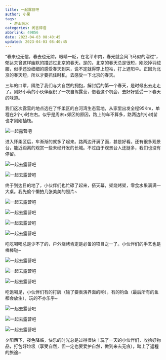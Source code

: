```yaml
---
title: 一起露营吧
author: 小呆
tags:
  - 游山玩水
categories: 闲言碎语
abbrlink: 49856
date: 2023-04-03 08:40:45
updated: 2023-04-03 08:40:45
---
```


“春来也无信，春去也无踪，眼睛一眨，在北平市内，春光就会同飞马似的溜过”，郁达夫曾这样幽默的描述过北京的春天。是的，北京的春天总是很短，刚脱掉羽绒服，似乎还没细细的感受春天到来，说不定就得穿上短袖，打上遮阳伞。正因为北京的春天短，所以才要抓住时机，去感受一下北京的春天。

三年的口罩，隔绝了我们与大自然的拥抱，解封后的第一个春天，是时候出去走走了。刚好小萌的小伙伴组织了一次自驾露营，借着这个机会，去好好感受一下春天的味道。

<!--more-->

我们这次露营的地点选在了怀柔区的白河湾生态营地，从家里出发全程95Km，单程在2个小时左右。似乎是周末+郊区的原因，路上的车不算多，路两边的小树苗也才刚刚抽枝。

![一起露营吧](//img.xdxmblog.cn/images/image_20230403085753.jpg)

进入怀柔区后，车渐渐的就多了起来。路两边开满了画，甚是好看。还有很多观景台，能近距离的观赏一些未经开发的长城。不过由于观景台人还挺多，我们也没有停留。

![一起去露营吧](//img.xdxmblog.cn/images/image_20230403091215.jpg)

![一起去露营吧](//img.xdxmblog.cn/images/image_20230403090002.jpg)

终于到达目的地了，小伙伴们也忙碌了起来，搭天幕，架烧烤架，零食水果满满一大桌。我先偷个懒拍几张美美的照片~

![一起去露营吧](//img.xdxmblog.cn/images/image_20230403091643.jpg)

![一起去露营吧](//img.xdxmblog.cn/images/image_20230403092628.jpg)

![一起去露营吧](//img.xdxmblog.cn/images/image_20230403092634.jpg)

![一起去露营吧](//img.xdxmblog.cn/images/image_20230403092651.jpg)

吃吃喝喝总是少不了的，户外烧烤肯定是必备的项目之一了。小伙伴们的手艺也是棒棒哒~

![一起去露营吧](//img.xdxmblog.cn/images/image_20230403092126.jpg)

![一起去露营吧](//img.xdxmblog.cn/images/image_20230403092107.jpg)

![一起去露营吧](//img.xdxmblog.cn/images/image_20230403092646.jpg)

吃饱喝足，小伙伴们有的打牌（输了要表演界面的哟），有的钓鱼（最后所有的鱼都会放生），玩的不亦乐乎~

![一起去露营吧](//img.xdxmblog.cn/images/image_20230403092056.jpg)

![一起去露营吧](//img.xdxmblog.cn/images/image_20230403092225.jpg)

![一起去露营吧](//img.xdxmblog.cn/images/image_20230403092205.jpg)

夕阳西下，夜色降临，快乐的时光总是过得很快！玩了一天的小伙伴们，收拾好物品，打包好垃圾（享受自然，但一定也要爱护自然，做到来去无痕），踏上了返程的旅途~
